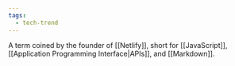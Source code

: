 ```yaml
---
tags:
  - tech-trend
---
```

A term coined by the founder of [[Netlify]], short for [[JavaScript]], [[Application Programming Interface|APIs]], and [[Markdown]].


